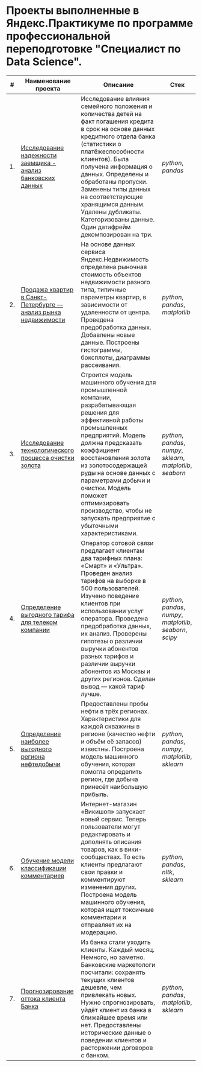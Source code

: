 # Проекты выполненные в Яндекс.Практикуме по программе профессиональной переподготовке "Специалист по Data Science".
                             
| #    | Наименование проекта                | Описание                                                     | Стек                                                         |
| ---- | ------------------------------------------------------------ | ------------------------------------------------------------ | ------------------------------------------------------------ |
| 1.   | [Исследование надежности заемщика - анализ банковских данных](https://github.com/Novikova-EA/yandex_praktikum_projects/tree/main/Analysis%20of%20bank%20data) | Исследование влияния семейного положения и количества детей на факт погашения кредита в срок на основе данных кредитного отдела банка (статистики о платёжеспособности клиентов). Была получена информация о данных. Определены и обработаны пропуски. Заменены типы данных на соответствующие хранящимся данным. Удалены дубликаты. Категоризованы данные. Один датафрейм декомпозирован на три. | *python*, *pandas*       |
| 2.   | [Продажа квартир в Санкт-Петербурге — анализ рынка недвижимости](https://github.com/Novikova-EA/yandex_praktikum_projects/tree/main/Analysis_of_real_estate) | На основе данных сервиса Яндекс.Недвижимость определена рыночная стоимость объектов недвижимости разного типа, типичные параметры квартир, в зависимости от удаленности от центра. Проведена предобработка данных. Добавлены новые данные. Построены гистограммы, боксплоты, диаграммы рассеивания. | *python*, *pandas*,  *matplotlib*     |
| 3.   | [Исследование технологического процесса очистки золота](https://github.com/Novikova-EA/yandex_praktikum_projects/tree/main/Gold%20Recovery) | Строится модель машинного обучения для промышленной компании, разрабатывающая решения для эффективной работы промышленных предприятий. Модель должна предсказать коэффициент восстановления золота из золотосодержащей руды на основе данных с параметрами добычи и очистки. Модель поможет оптимизировать производство, чтобы не запускать предприятие с убыточными характеристиками. | *python*, *pandas*, *numpy*, *sklearn*, *matplotlib*, *seaborn* |
| 4.   | [Определение выгодного тарифа для телеком компании](https://github.com/Novikova-EA/yandex_praktikum_projects/tree/main/Telecom_company_tariff) | Оператор сотовой связи предлагает клиентам два тарифных плана: «Смарт» и «Ультра». Проведен анализ тарифов на выборке в 500 пользователей. Изучено поведение клиентов при использовании услуг оператора. Проведена предобработка данных, их анализ. Проверены гипотезы о различии выручки абонентов разных тарифов и различии выручки абонентов из Москвы и других регионов. Сделан вывод — какой тариф лучше. | *python*, *pandas*, *numpy*, *matplotlib*, *seaborn*, *scipy* |
| 5.   | [Определение наиболее выгодного региона нефтедобычи](https://github.com/Novikova-EA/yandex_praktikum_projects/tree/main/Oil_production_region) | Предоставлены пробы нефти в трёх регионах. Характеристики для каждой скважины в регионе (качество нефти и объём её запасов) известны. Построена модель машинного обучения, которая помогла определить регион, где добыча принесёт наибольшую прибыль.  | *python*, *pandas*, *numpy*, *matplotlib*, *sklearn* |
| 6.   | [Обучение модели классификации комментариев](https://github.com/Novikova-EA/yandex_praktikum_projects/tree/main/Toxic%20comments) | Интернет-магазин «Викишоп» запускает новый сервис. Теперь пользователи могут редактировать и дополнять описания товаров, как в вики-сообществах. То есть клиенты предлагают свои правки и комментируют изменения других. Построена модель машинного обучения, которая ищет токсичные комментарии и отправляет их на модерацию. | *python*, *pandas*, *nltk*, *sklearn* |
| 7.   | [Прогнозирование оттока клиента Банка](https://github.com/Novikova-EA/yandex_praktikum_projects/tree/main/Churn%20of%20bank%20customers) | Из банка стали уходить клиенты. Каждый месяц. Немного, но заметно. Банковские маркетологи посчитали: сохранять текущих клиентов дешевле, чем привлекать новых. Нужно спрогнозировать, уйдёт клиент из банка в ближайшее время или нет. Предоставлены исторические данные о поведении клиентов и расторжении договоров с банком. | *python*, *pandas*, *matplotlib*, *sklearn* |




